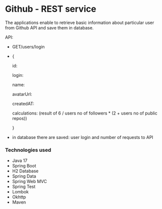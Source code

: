 # Github - REST service


The applications enable to retrieve basic information about particular user from Github API and save them in database.

API:
* GET/users/login
* {

    id:

    login:

    name:

    avatarUrl:

    createdAT:

    calculations: (result of 6 / users no of followers * (2 + users no of public repos))

    }
* in database there are saved: user login and number of requests to API

### Technologies used

* Java 17
* Spring Boot
* H2 Database
* Spring Data
* Spring Web MVC
* Spring Test
* Lombok
* Okhttp
* Maven